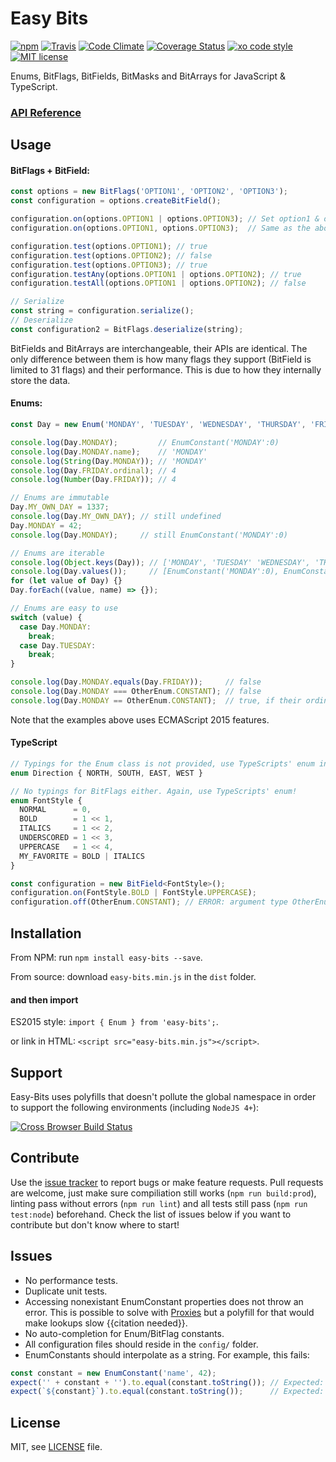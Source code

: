 # Easy Bits

[![npm](https://img.shields.io/npm/v/easy-bits.svg)](https://www.npmjs.com/package/easy-bits)
[![Travis](https://img.shields.io/travis/aesy/Easy-Bits.svg)](https://travis-ci.org/aesy/Easy-Bits)
[![Code Climate](https://img.shields.io/codeclimate/github/aesy/Easy-Bits.svg)](https://codeclimate.com/github/aesy/Easy-Bits)
[![Coverage Status](https://coveralls.io/repos/github/aesy/Easy-Bits/badge.svg?branch=master)](https://coveralls.io/github/aesy/Easy-Bits?branch=master)
[![xo code style](https://img.shields.io/badge/code%20style-%20XO-67d5c5.svg)](https://github.com/sindresorhus/xo)
[![MIT license](https://img.shields.io/github/license/aesy/Easy-Bits.svg)](https://github.com/aesy/Easy-Bits/blob/master/LICENSE)

Enums, BitFlags, BitFields, BitMasks and BitArrays for JavaScript & TypeScript.

### [API Reference](https://aesy.github.io/Easy-Bits/)

## Usage
#### BitFlags + BitField:
```js
const options = new BitFlags('OPTION1', 'OPTION2', 'OPTION3');
const configuration = options.createBitField();

configuration.on(options.OPTION1 | options.OPTION3); // Set option1 & option3 bits to true
configuration.on(options.OPTION1, options.OPTION3);  // Same as the above

configuration.test(options.OPTION1); // true
configuration.test(options.OPTION2); // false
configuration.test(options.OPTION3); // true
configuration.testAny(options.OPTION1 | options.OPTION2); // true
configuration.testAll(options.OPTION1 | options.OPTION2); // false

// Serialize
const string = configuration.serialize();
// Deserialize
const configuration2 = BitFlags.deserialize(string);
```
BitFields and BitArrays are interchangeable, their APIs are identical. 
The only difference between them is how many flags they support (BitField is limited to 31 flags) and their performance. 
This is due to how they internally store the data.

#### Enums:
```js
const Day = new Enum('MONDAY', 'TUESDAY', 'WEDNESDAY', 'THURSDAY', 'FRIDAY', 'SATURDAY', 'SUNDAY');

console.log(Day.MONDAY);         // EnumConstant('MONDAY':0)
console.log(Day.MONDAY.name);    // 'MONDAY'
console.log(String(Day.MONDAY)); // 'MONDAY'
console.log(Day.FRIDAY.ordinal); // 4
console.log(Number(Day.FRIDAY)); // 4

// Enums are immutable
Day.MY_OWN_DAY = 1337;
console.log(Day.MY_OWN_DAY); // still undefined
Day.MONDAY = 42;
console.log(Day.MONDAY);     // still EnumConstant('MONDAY':0)

// Enums are iterable
console.log(Object.keys(Day)); // ['MONDAY', 'TUESDAY' 'WEDNESDAY', 'THURSDAY', ...]
console.log(Day.values());     // [EnumConstant('MONDAY':0), EnumConstant('TUESDAY':1), ...]
for (let value of Day) {}
Day.forEach((value, name) => {});

// Enums are easy to use
switch (value) {
  case Day.MONDAY:
    break;
  case Day.TUESDAY:
    break;
}

console.log(Day.MONDAY.equals(Day.FRIDAY));     // false
console.log(Day.MONDAY === OtherEnum.CONSTANT); // false
console.log(Day.MONDAY == OtherEnum.CONSTANT);  // true, if their ordinal values are the same
```

Note that the examples above uses ECMAScript 2015 features.

#### TypeScript
```ts
// Typings for the Enum class is not provided, use TypeScripts' enum instead!
enum Direction { NORTH, SOUTH, EAST, WEST }

// No typings for BitFlags either. Again, use TypeScripts' enum!
enum FontStyle {
  NORMAL      = 0,
  BOLD        = 1 << 1,
  ITALICS     = 1 << 2,
  UNDERSCORED = 1 << 3,
  UPPERCASE   = 1 << 4,
  MY_FAVORITE = BOLD | ITALICS
}

const configuration = new BitField<FontStyle>();
configuration.on(FontStyle.BOLD | FontStyle.UPPERCASE);
configuration.off(OtherEnum.CONSTANT); // ERROR: argument type OtherEnum is not assignable to parameter type FontStyle
```

## Installation
From NPM: run `npm install easy-bits --save`.

From source: download `easy-bits.min.js` in the `dist` folder.

#### and then import
ES2015 style: `import { Enum } from 'easy-bits';`.

or link in HTML: `<script src="easy-bits.min.js"></script>`.

## Support
Easy-Bits uses polyfills that doesn't pollute the global namespace in order to support the following environments
(including `NodeJS 4+`): 

[![Cross Browser Build Status](https://saucelabs.com/browser-matrix/easy-bits.svg)](https://saucelabs.com/u/easy-bits)

## Contribute
Use the [issue tracker](https://github.com/aesy/Easy-Bits/issues) to report bugs or make feature requests. 
Pull requests are welcome, just make sure compiliation still works (`npm run build:prod`), 
linting pass without errors (`npm run lint`) and all tests still pass (`npm run test:node`) beforehand. 
Check the list of issues below if you want to contribute but don't know where to start!

## Issues
* No performance tests.
* Duplicate unit tests.
* Accessing nonexistant EnumConstant properties does not throw an error. This is possible to solve with 
[Proxies](https://developer.mozilla.org/en/docs/Web/JavaScript/Reference/Global_Objects/Proxy)
but a polyfill for that would make lookups slow {{citation needed}}.
* No auto-completion for Enum/BitFlag constants.
* All configuration files should reside in the `config/` folder.
* EnumConstants should interpolate as a string. For example, this fails:
```js
const constant = new EnumConstant('name', 42);
expect('' + constant + '').to.equal(constant.toString()); // Expected: 'EnumConstant(name:42)', Actual: '42'
expect(`${constant}`).to.equal(constant.toString());      // Expected: 'EnumConstant(name:42)', Actual: '42'
```

## License
MIT, see [LICENSE](/LICENSE) file.
